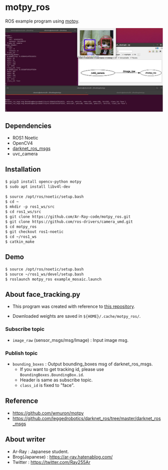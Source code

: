# motpy_ros
ROS example program using [motpy](https://github.com/wmuron/motpy).

![example](pictures_for_readme/example.jpg)

## Dependencies

- ROS1 Noetic
- OpenCV4
- [darknet_ros_msgs](https://github.com/leggedrobotics/darknet_ros/tree/master/darknet_ros_msgs)
- uvc_camera

## Installation

```shell
$ pip3 install opencv-python motpy
$ sudo apt install libv4l-dev

$ source /opt/ros/noetic/setup.bash
$ cd ~
$ mkdir -p ros1_ws/src
$ cd ros1_ws/src
$ git clone https://github.com/Ar-Ray-code/motpy_ros.git
$ git clone https://github.com/ros-drivers/camera_umd.git
$ cd motpy_ros
$ git checkout ros1-noetic
$ cd ~/ros1_ws
$ catkin_make
```

## Demo

```shell
$ source /opt/ros/noetic/setup.bash
$ source ~/ros1_ws/devel/setup.bash
$ roslaunch motpy_ros example_mosaic.launch
```

## About face_tracking.py

- This program was created with reference to [this repository](https://github.com/wmuron/motpy/blob/master/examples/webcam_face_tracking.py).

- Downloaded weights are saved in `${HOME}/.cache/motpy_ros/`.

### Subscribe topic

- `image_raw` (sensor_msgs/msg/Image) : Input image msg.

### Publish topic

- `bounding_boxes` : Output bounding_boxes msg of darknet_ros_msgs.
  - If you want to get tracking id, please use `BoundingBoxes.BoundingBox.id`.
  - Header is same as subscribe topic.
  - `class_id` is fixed to "face".

## Reference

- https://github.com/wmuron/motpy
- https://github.com/leggedrobotics/darknet_ros/tree/master/darknet_ros_msgs

## About writer

- Ar-Ray : Japanese student. 
- Brog(Japanese) : https://ar-ray.hatenablog.com/
- Twitter : https://twitter.com/Ray255Ar

